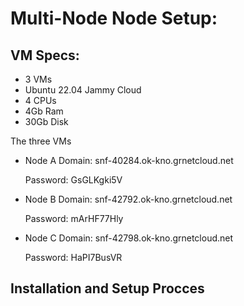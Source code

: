 # Multi-Node Node Setup:


## VM Specs:
- 3 VMs
- Ubuntu 22.04 Jammy Cloud
- 4 CPUs
- 4Gb Ram
- 30Gb Disk

The three VMs

- Node A
    Domain: snf-40284.ok-kno.grnetcloud.net

    Password: GsGLKgki5V

- Node B
    Domain: snf-42792.ok-kno.grnetcloud.net

    Password: mArHF77Hly

- Node C
    Domain: snf-42798.ok-kno.grnetcloud.net

    Password: HaPI7BusVR

## Installation and Setup Procces
